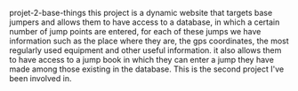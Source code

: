 projet-2-base-things
this project is a dynamic website that targets base jumpers and allows them to have access to a database, in which a certain number of jump points are entered, for each of these jumps we have information such as the place where they are, the gps coordinates, the most regularly used equipment and other useful information. it also allows them to have access to a jump book in which they can enter a jump they have made among those existing in the database. This is the second project I've been involved in.
